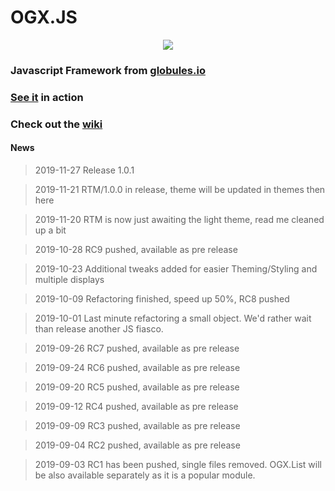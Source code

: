 # OGX.JS

<p align="center"><img src="https://drive.google.com/uc?id=1NYWktWlilxIxjvXs65iYGsrLMGkW44di" style="display:inline-block; margin:auto;"/></p>

### Javascript Framework from [globules.io](http://globules.io)

### [See it](https://globules.io/framework) in action

### Check out the [wiki](https://github.com/globules-io/OGX.JS/wiki)

#### News
>2019-11-27
>Release 1.0.1

>2019-11-21
>RTM/1.0.0 in release, theme will be updated in themes then here

>2019-11-20
>RTM is now just awaiting the light theme, read me cleaned up a bit

>2019-10-28
>RC9 pushed, available as pre release

>2019-10-23
>Additional tweaks added for easier Theming/Styling and multiple displays

>2019-10-09
>Refactoring finished, speed up 50%, RC8 pushed

>2019-10-01
>Last minute refactoring a small object. We'd rather wait than release another JS fiasco.

>2019-09-26
>RC7 pushed, available as pre release

>2019-09-24
>RC6 pushed, available as pre release

>2019-09-20
>RC5 pushed, available as pre release

>2019-09-12
>RC4 pushed, available as pre release

>2019-09-09
>RC3 pushed, available as pre release

>2019-09-04
>RC2 pushed, available as pre release

>2019-09-03
>RC1 has been pushed, single files removed. OGX.List will be also available separately as it is a popular module.

